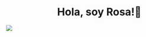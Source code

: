 <div align="center">
<h1 align="center">Hola, soy Rosa!👋</h1>
</div>
<img src="https://github.com/user-attachments/assets/04bc3123-fed8-4dbc-b4e0-01580f5d31e0)">





<!--
**Rosa-Enco-Perez/Rosa-Enco-Perez** is a ✨ _special_ ✨ repository because its `README.md` (this file) appears on your GitHub profile.

Here are some ideas to get you started:

- 🔭 I’m currently working on ...
- 🌱 I’m currently learning ...
- 👯 I’m looking to collaborate on ...
- 🤔 I’m looking for help with ...
- 💬 Ask me about ...
- 📫 How to reach me: ...
- 😄 Pronouns: ...
- ⚡ Fun fact: ...
-->
